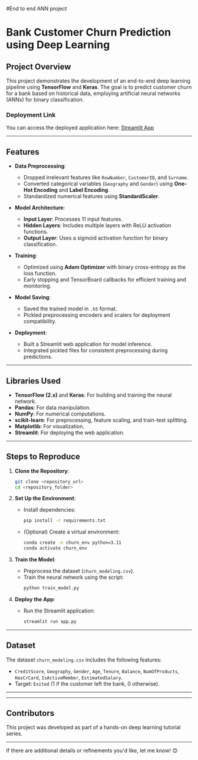 #End to end ANN project

# Bank Customer Churn Prediction using Deep Learning

## Project Overview
This project demonstrates the development of an end-to-end deep learning pipeline using **TensorFlow** and **Keras**. The goal is to predict customer churn for a bank based on historical data, employing artificial neural networks (ANNs) for binary classification.

### Deployment Link
You can access the deployed application here: [Streamlit App](https://lxqyfwms5yivekxnmrts4u.streamlit.app/)

---

## Features
- **Data Preprocessing**:
  - Dropped irrelevant features like `RowNumber`, `CustomerID`, and `Surname`.
  - Converted categorical variables (`Geography` and `Gender`) using **One-Hot Encoding** and **Label Encoding**.
  - Standardized numerical features using **StandardScaler**.

- **Model Architecture**:
  - **Input Layer**: Processes 11 input features.
  - **Hidden Layers**: Includes multiple layers with ReLU activation functions.
  - **Output Layer**: Uses a sigmoid activation function for binary classification.

- **Training**:
  - Optimized using **Adam Optimizer** with binary cross-entropy as the loss function.
  - Early stopping and TensorBoard callbacks for efficient training and monitoring.

- **Model Saving**:
  - Saved the trained model in `.h5` format.
  - Pickled preprocessing encoders and scalers for deployment compatibility.

- **Deployment**:
  - Built a Streamlit web application for model inference.
  - Integrated pickled files for consistent preprocessing during predictions.

---

## Libraries Used
- **TensorFlow (2.x)** and **Keras**: For building and training the neural network.
- **Pandas**: For data manipulation.
- **NumPy**: For numerical computations.
- **scikit-learn**: For preprocessing, feature scaling, and train-test splitting.
- **Matplotlib**: For visualization.
- **Streamlit**: For deploying the web application.

---

## Steps to Reproduce
1. **Clone the Repository**:
   ```bash
   git clone <repository_url>
   cd <repository_folder>
   ```

2. **Set Up the Environment**:
   - Install dependencies:
     ```bash
     pip install -r requirements.txt
     ```
   - (Optional) Create a virtual environment:
     ```bash
     conda create -n churn_env python=3.11
     conda activate churn_env
     ```

3. **Train the Model**:
   - Preprocess the dataset (`churn_modeling.csv`).
   - Train the neural network using the script:
     ```bash
     python train_model.py
     ```

4. **Deploy the App**:
   - Run the Streamlit application:
     ```bash
     streamlit run app.py
     ```

---

## Dataset
The dataset `churn_modeling.csv` includes the following features:
- `CreditScore`, `Geography`, `Gender`, `Age`, `Tenure`, `Balance`, `NumOfProducts`, `HasCrCard`, `IsActiveMember`, `EstimatedSalary`.
- Target: `Exited` (1 if the customer left the bank, 0 otherwise).

---



---


## Contributors
This project was developed as part of a hands-on deep learning tutorial series.

---

If there are additional details or refinements you'd like, let me know! 😊
